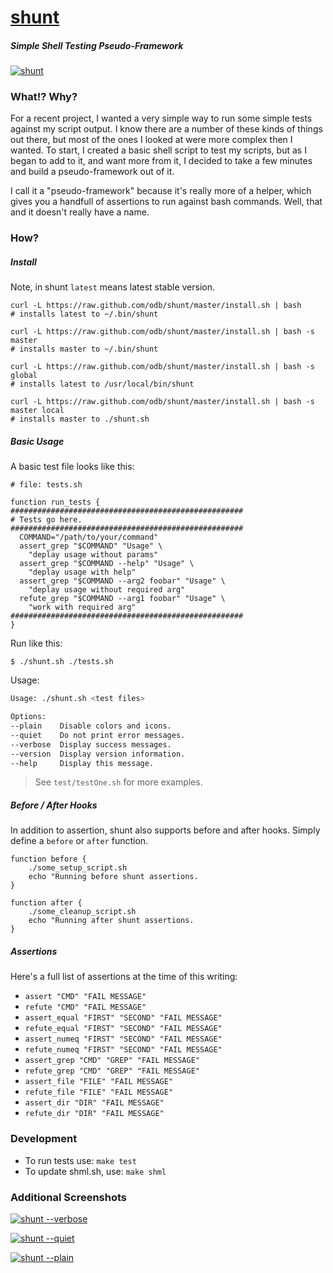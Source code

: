 # [shunt](https://github.com/odb/shunt)

##### Simple Shell Testing Pseudo-Framework

[![shunt](https://raw.github.com/odb/shunt/master/screenshots/shunt.png)](https://raw.github.com/odb/shunt/master/screenshots/shunt.png)

### What!? Why?

For a recent project, I wanted a very simple way to run some simple tests against my script output.
I know there are a number of these kinds of things out there, but most of the ones I looked at were more complex then I wanted.
To start, I created a basic shell script to test my scripts, but as I began to add to it, and want more from it, I decided to take
a few minutes and build a pseudo-framework out of it.

I call it a "pseudo-framework" because it's really more of a helper, which gives you a handfull of assertions to run against
bash commands. Well, that and it doesn't really have a name.

### How?

##### Install

Note, in shunt `latest` means latest stable version.

    curl -L https://raw.github.com/odb/shunt/master/install.sh | bash
    # installs latest to ~/.bin/shunt

    curl -L https://raw.github.com/odb/shunt/master/install.sh | bash -s master
    # installs master to ~/.bin/shunt

    curl -L https://raw.github.com/odb/shunt/master/install.sh | bash -s global
    # installs latest to /usr/local/bin/shunt

    curl -L https://raw.github.com/odb/shunt/master/install.sh | bash -s master local
    # installs master to ./shunt.sh

##### Basic Usage

A basic test file looks like this:

    # file: tests.sh

    function run_tests {
    ####################################################
    # Tests go here.
    ####################################################
      COMMAND="/path/to/your/command"
      assert_grep "$COMMAND" "Usage" \
        "deplay usage without params"
      assert_grep "$COMMAND --help" "Usage" \
        "deplay usage with help"
      assert_grep "$COMMAND --arg2 foobar" "Usage" \
        "deplay usage without required arg"
      refute_grep "$COMMAND --arg1 foobar" "Usage" \
        "work with required arg"
    ####################################################
    }

Run like this:

    $ ./shunt.sh ./tests.sh

Usage:
``` bash
Usage: ./shunt.sh <test files>

Options:
--plain    Disable colors and icons.
--quiet    Do not print error messages.
--verbose  Display success messages.
--version  Display version information.
--help     Display this message.
```

> See `test/testOne.sh` for more examples.

##### Before / After Hooks

In addition to assertion, shunt also supports before and after hooks. Simply define a `before` or `after` function.

    function before {
        ./some_setup_script.sh
        echo "Running before shunt assertions.
    }

    function after {
        ./some_cleanup_script.sh
        echo "Running after shunt assertions.
    }

##### Assertions

Here's a full list of assertions at the time of this writing:

* `assert "CMD" "FAIL MESSAGE"`
* `refute "CMD" "FAIL MESSAGE"`
* `assert_equal "FIRST" "SECOND" "FAIL MESSAGE"`
* `refute_equal "FIRST" "SECOND" "FAIL MESSAGE"`
* `assert_numeq "FIRST" "SECOND" "FAIL MESSAGE"`
* `refute_numeq "FIRST" "SECOND" "FAIL MESSAGE"`
* `assert_grep "CMD" "GREP" "FAIL MESSAGE"`
* `refute_grep "CMD" "GREP" "FAIL MESSAGE"`
* `assert_file "FILE" "FAIL MESSAGE"`
* `refute_file "FILE" "FAIL MESSAGE"`
* `assert_dir "DIR" "FAIL MESSAGE"`
* `refute_dir "DIR" "FAIL MESSAGE"`


### Development

* To run tests use: `make test`
* To update shml.sh, use: `make shml`

### Additional Screenshots

[![shunt --verbose](https://raw.github.com/odb/shunt/master/screenshots/shunt_verbose.png)](https://raw.github.com/odb/shunt/master/screenshots/shunt_verbose.png)

[![shunt --quiet](https://raw.github.com/odb/shunt/master/screenshots/shunt_quiet.png)](https://raw.github.com/odb/shunt/master/screenshots/shunt_quiet.png)

[![shunt --plain](https://raw.github.com/odb/shunt/master/screenshots/shunt_plain.png)](https://raw.github.com/odb/shunt/master/screenshots/shunt_plain.png)

